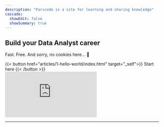 ```yaml
---
description: "Parscode is a site for learning and sharing knowledge"
cascade:
  showEdit: false
  showSummary: true
---
```


<section class="">
    <div class="grid max-w-screen-xl  py-8 mx-auto lg:gap-8 xl:gap-0 lg:py-16 lg:grid-cols-12">
        <div class="mr-auto place-self-center lg:col-span-7">
            <h1 class="max-w-2xl mb-4 text-4xl font-extrabold tracking-tight leading-none md:text-5xl xl:text-6xl dark:text-white">Build your Data Analyst career</h1>
            <p class="max-w-2xl mb-6 font-light text-gray-500 lg:mb-8 md:text-lg lg:text-xl dark:text-gray-400">Fast. Free. And sorry, no cookies here... 🍪</p>
            {{< button href="articles/1-hello-world/index.html" target="_self">}}
            Start here
            {{< /button >}}
        </div>
        <div class="mt-8 lg:mt-0 lg:col-span-5 lg:flex">
           <iframe src="https://www.youtube.com/embed/uzOAlrlpGFo?si=Dm7F1DJPvhr5Gw_D" title="YouTube video player" frameborder="0" allow="accelerometer; autoplay; clipboard-write; encrypted-media; gyroscope; picture-in-picture; web-share" referrerpolicy="strict-origin-when-cross-origin" allowfullscreen class="w-full aspect-video"></iframe>
        </div>                
    </div>
</section>

---
